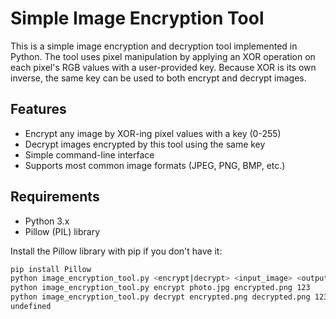 # Simple Image Encryption Tool

This is a simple image encryption and decryption tool implemented in Python. The tool uses pixel manipulation by applying an XOR operation on each pixel's RGB values with a user-provided key. Because XOR is its own inverse, the same key can be used to both encrypt and decrypt images.

## Features

- Encrypt any image by XOR-ing pixel values with a key (0-255)
- Decrypt images encrypted by this tool using the same key
- Simple command-line interface
- Supports most common image formats (JPEG, PNG, BMP, etc.)

## Requirements

- Python 3.x
- Pillow (PIL) library

Install the Pillow library with pip if you don't have it:

```bash
pip install Pillow
python image_encryption_tool.py <encrypt|decrypt> <input_image> <output_image> <key>
python image_encryption_tool.py encrypt photo.jpg encrypted.png 123
python image_encryption_tool.py decrypt encrypted.png decrypted.png 123
undefined
